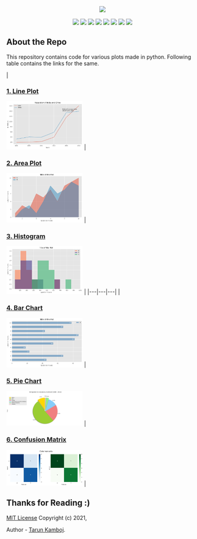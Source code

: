 <p align="center">
	<img height="300px" src="https://socialify.git.ci/Tarun-Kamboj/Data_Visualization_with_Python/image?font=Inter&language=1&logo=https%3A%2F%2Favatars.githubusercontent.com%2Fu%2F56023742%3Fv%3D4&owner=1&pattern=Formal%20Invitation&theme=Dark">
</p>
<p align="center">
	<img src="https://img.shields.io/github/repo-size/Tarun-Kamboj/Data_Visualization_with_Python?style=for-the-badge&color=fbff7d">
	<img src="https://img.shields.io/badge/Completed-No-ff2b32?style=for-the-badge">
	<img src="https://img.shields.io/badge/Maintained-Yes-0bd44a?style=for-the-badge">
	<a href="LICENSE"><img src="https://img.shields.io/badge/License-MIT-5462ff?style=for-the-badge"></a>
	<img src="https://img.shields.io/badge/Contributions-Welcome-a92ff5?style=for-the-badge">
	<a href="#"><img src="https://img.shields.io/badge/deployment-Na-573bd4?style=for-the-badge"></a>
	<img src="https://img.shields.io/badge/IDE-jupyter-ff7a05?style=for-the-badge&logo=Jupyter">
	<img src="https://img.shields.io/badge/language-python-3776AB?style=for-the-badge&logo=Python">
</p>

## About the Repo

This repository contains code for various plots made in python. Following table contains the links for the same.

| <h3><a href="Line%20Plot">1. Line Plot</a></h3>
<img width="200px" src="Line%20Plot/img.png"> | 
<h3><a href="Area%20Plot">2. Area Plot</a></h3>
<img width="200px" src="Area%20Plot/img.png"> | 
<h3><a href="Histogram">3. Histogram</a></h3>
<img width="200px" src="Histogram/img.png"> |
|---|---|---|
| <h3><a href="Bar%20Chart">4. Bar Chart</a>
</h3><img width="200px" src="Bar%20Chart/img.png"> | 
<h3><a href="Pie%20Chart">5. Pie Chart</a></h3>
<img width="200px" src="Pie%20Chart/img.png"> | 
<h3><a href="Confusion%20Matrix">6. Confusion Matrix</a></h3>
<img width="200px" src="Confusion%20Matrix/img.png"> |


## Thanks for Reading :)

[MIT License](LICENSE) Copyright (c) 2021, 

Author - [Tarun Kamboj](https://github.com/Tarun-Kamboj).